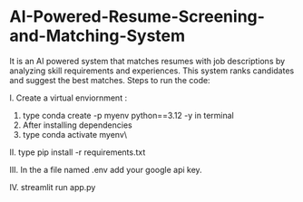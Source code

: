 # AI-Powered-Resume-Screening-and-Matching-System
It is an AI powered system that matches resumes with job descriptions by analyzing skill requirements and experiences. This system ranks candidates and suggest the best matches.
Steps to run the code:

I. Create a virtual enviornment :
1. type conda create -p myenv python==3.12 -y in terminal
2. After installing dependencies 
3. type conda activate myenv\

II. type pip install -r requirements.txt

III. In the a file named .env add your google api key.

IV. streamlit run app.py
